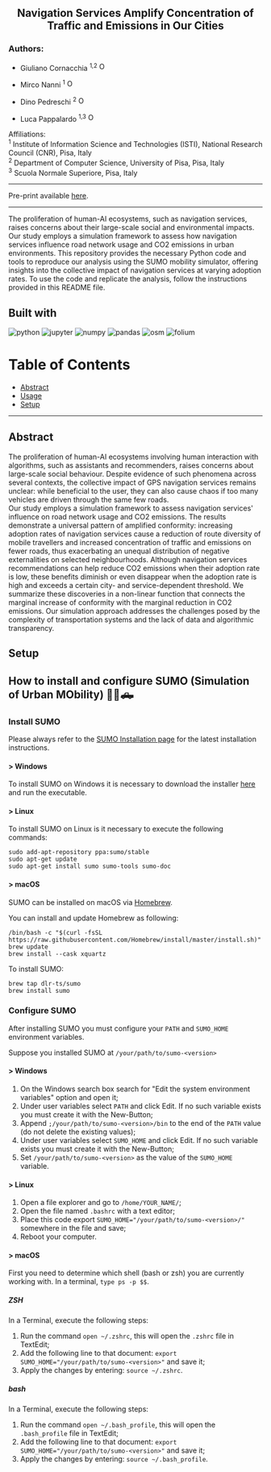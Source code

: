 <div align="center">
  <h2>Navigation Services Amplify Concentration of Traffic and Emissions in Our Cities </h2>
</div>

### Authors:

* Giuliano Cornacchia <sup>1,2</sup> [<img src="https://img.shields.io/badge/ORCID-0000--0003--2263--7654-brightgreen?logo=orcid&logoColor=white" alt="ORCID" height="16">](https://orcid.org/0000-0003-2263-7654)

* Mirco Nanni <sup>1</sup> [<img src="https://img.shields.io/badge/ORCID-0000--0003--3534--4332-brightgreen?logo=orcid&logoColor=white" alt="ORCID" height="16">](https://orcid.org/0000-0003-3534-4332)

* Dino Pedreschi <sup>2</sup> [<img src="https://img.shields.io/badge/ORCID-0000--0003--4801--3225-brightgreen?logo=orcid&logoColor=white" alt="ORCID" height="16">](https://orcid.org/0000-0003-4801-3225)

* Luca Pappalardo <sup>1,3</sup> [<img src="https://img.shields.io/badge/ORCID-0000--0002--1547--6007-brightgreen?logo=orcid&logoColor=white" alt="ORCID" height="16">](https://orcid.org/0000-0002-1547-6007)


Affiliations:<br>
<sup>1</sup> Institute of Information Science and Technologies (ISTI), National Research Council (CNR), Pisa, Italy <br>
<sup>2</sup> Department of Computer Science, University of Pisa, Pisa, Italy <br>
<sup>3</sup> Scuola Normale Superiore, Pisa, Italy <br>

____

Pre-print available [here](XXX).

____


The proliferation of human-AI ecosystems, such as navigation services, raises concerns about their large-scale social and environmental impacts. Our study employs a simulation framework to assess how navigation services influence road network usage and CO2 emissions in urban environments. This repository provides the necessary Python code and tools to reproduce our analysis using the SUMO mobility simulator, offering insights into the collective impact of navigation services at varying adoption rates. To use the code and replicate the analysis, follow the instructions provided in this README file.

## Built with

![python](https://img.shields.io/badge/Python-3776AB.svg?style=for-the-badge&logo=Python&logoColor=white)
![jupyter](https://img.shields.io/badge/Jupyter-F37626.svg?style=for-the-badge&logo=Jupyter&logoColor=white)
![numpy](https://img.shields.io/badge/NumPy-013243.svg?style=for-the-badge&logo=NumPy&logoColor=white)
![pandas](https://img.shields.io/badge/pandas-150458.svg?style=for-the-badge&logo=pandas&logoColor=white)
![osm](https://img.shields.io/badge/OpenStreetMap-7EBC6F.svg?style=for-the-badge&logo=OpenStreetMap&logoColor=white)
![folium](https://img.shields.io/badge/Folium-77B829.svg?style=for-the-badge&logo=Folium&logoColor=white)


<a id='toc' name='toc'></a>
# Table of Contents

 - [Abstract](#abstract)
 - [Usage](#usage)
 - [Setup](#setup)
---




<a id='abstract' name='abstract'></a>
## Abstract

The proliferation of human-AI ecosystems involving human interaction with algorithms, such as assistants and recommenders, raises concerns about large-scale social behaviour. Despite evidence of such phenomena across several contexts, the collective impact of GPS navigation services remains unclear: while beneficial to the user, they can also cause chaos if too many vehicles are driven through the same few roads.  
Our study employs a simulation framework to assess navigation services' influence on road network usage and CO2 emissions. The results demonstrate a universal pattern of amplified conformity: increasing adoption rates of navigation services cause a reduction of route diversity of mobile travellers and increased concentration of traffic and emissions on fewer roads, thus exacerbating an unequal distribution of negative externalities on selected neighbourhoods.
Although navigation services recommendations can help reduce CO2 emissions when their adoption rate is low, these benefits diminish or even disappear when the adoption rate is high and exceeds a certain city- and service-dependent threshold.
We summarize these discoveries in a non-linear function that connects the marginal increase of conformity with the marginal reduction in CO2 emissions.
Our simulation approach addresses the challenges posed by the complexity of transportation systems and the lack of data and algorithmic transparency.






<a id='setup' name='setup'></a>
## Setup

## How to install and configure SUMO (Simulation of Urban MObility) 🚗🚙🛻

### Install SUMO

Please always refer to the [SUMO Installation page](https://sumo.dlr.de/docs/Installing/index.html)
for the latest installation instructions.

#### > Windows

To install SUMO on Windows it is necessary to download the installer [here](https://sumo.dlr.de/docs/Downloads.php#windows) and run the executable.

#### > Linux

To install SUMO on Linux is it necessary to execute the following commands:

```
sudo add-apt-repository ppa:sumo/stable
sudo apt-get update
sudo apt-get install sumo sumo-tools sumo-doc
```

#### > macOS

SUMO can be installed on macOS via [Homebrew](https://brew.sh/).

You can install and update Homebrew as following:

```
/bin/bash -c "$(curl -fsSL https://raw.githubusercontent.com/Homebrew/install/master/install.sh)"
brew update
brew install --cask xquartz
```
To install SUMO:
```
brew tap dlr-ts/sumo
brew install sumo
```


### Configure SUMO

After installing SUMO you must configure your `PATH` and `SUMO_HOME` environment variables.

Suppose you installed SUMO at `/your/path/to/sumo-<version>`

#### > Windows
1. On the Windows search box search for "Edit the system environment variables" option and open it;
2. Under user variables select `PATH` and click Edit. If no such variable exists you must create it with the New-Button; 
3. Append `;/your/path/to/sumo-<version>/bin` to the end of the `PATH` value (do not delete the existing values);
4. Under user variables select `SUMO_HOME` and click Edit. If no such variable exists you must create it with the New-Button;
5. Set `/your/path/to/sumo-<version>` as the value of the `SUMO_HOME` variable.

#### > Linux

1. Open a file explorer and go to `/home/YOUR_NAME/`;
2. Open the file named `.bashrc` with a text editor;
3. Place this code export `SUMO_HOME="/your/path/to/sumo-<version>/"` somewhere in the file and save;
4. Reboot your computer.


#### > macOS

First you need to determine which shell (bash or zsh) you are currently working with. In a terminal, `type ps -p $$`.

##### ZSH

In a Terminal, execute the following steps:

1. Run the command `open ~/.zshrc`, this will open the `.zshrc` file in TextEdit;
2. Add the following line to that document: `export SUMO_HOME="/your/path/to/sumo-<version>"` and save it;
3. Apply the changes by entering: `source ~/.zshrc`.

##### bash

In a Terminal, execute the following steps:

1. Run the command `open ~/.bash_profile`, this will open the `.bash_profile` file in TextEdit;
2. Add the following line to that document: `export SUMO_HOME="/your/path/to/sumo-<version>"` and save it;
3. Apply the changes by entering: `source ~/.bash_profile`.
